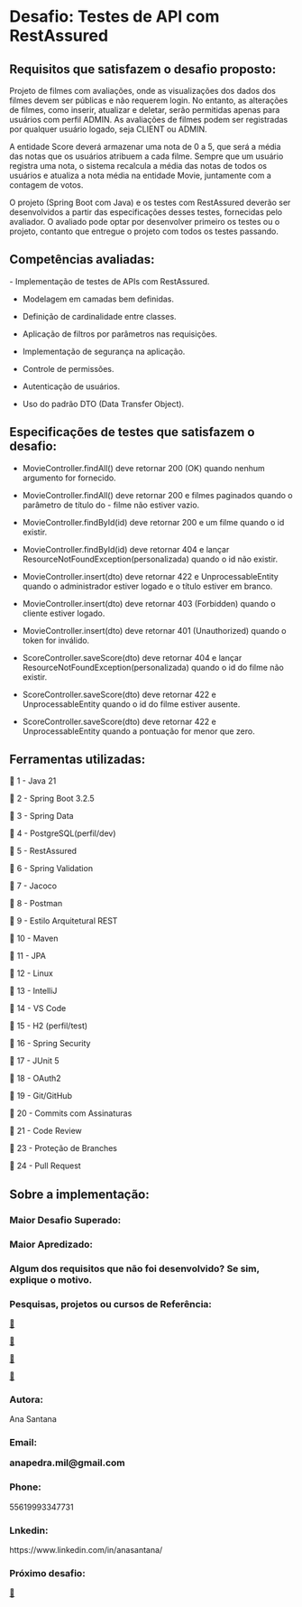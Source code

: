 
# Desafio: Testes de API com RestAssured




<h2>Requisitos que satisfazem o desafio proposto:</h2>

<p>
Projeto de filmes com avaliações, onde as visualizações dos dados dos filmes devem ser públicas e não requerem login. No entanto, as alterações de filmes, como inserir, atualizar e deletar, serão permitidas apenas para usuários com perfil ADMIN. As avaliações de filmes podem ser registradas por qualquer usuário logado, seja CLIENT ou ADMIN.

A entidade Score deverá armazenar uma nota de 0 a 5, que será a média das notas que os usuários atribuem a cada filme. Sempre que um usuário registra uma nota, o sistema recalcula a média das notas de todos os usuários e atualiza a nota média na entidade Movie, juntamente com a contagem de votos.

O projeto (Spring Boot com Java) e os testes com RestAssured deverão ser desenvolvidos a partir das especificações desses testes, fornecidas pelo avaliador. O avaliado pode optar por desenvolver primeiro os testes ou o projeto, contanto que entregue o projeto com todos os testes passando.
 </p>
<p>
 <h2>Competências avaliadas:</h2>
<p>
  - Implementação de testes de APIs com RestAssured.

  - Modelagem em camadas bem definidas.

  - Definição de cardinalidade entre classes.

  - Aplicação de filtros por parâmetros nas requisições.

  - Implementação de segurança na aplicação.

  - Controle de permissões.

  - Autenticação de usuários.

  - Uso do padrão DTO (Data Transfer Object).
</p>


  </p>

  <h2>Especificações de testes que satisfazem o desafio: </h2>
  <p>


- MovieController.findAll() deve retornar 200 (OK) quando nenhum argumento for fornecido.

- MovieController.findAll() deve retornar 200 e filmes paginados quando o parâmetro de título do -   filme não estiver vazio.

- MovieController.findById(id) deve retornar 200 e um filme quando o id existir.

- MovieController.findById(id) deve retornar 404 e lançar ResourceNotFoundException(personalizada) quando o id não existir.

- MovieController.insert(dto) deve retornar 422 e UnprocessableEntity quando o administrador estiver logado e o título estiver em branco.

- MovieController.insert(dto) deve retornar 403 (Forbidden) quando o cliente estiver logado.

- MovieController.insert(dto) deve retornar 401 (Unauthorized) quando o token for inválido.

- ScoreController.saveScore(dto) deve retornar 404 e lançar ResourceNotFoundException(personalizada) quando o id do filme não existir.

- ScoreController.saveScore(dto) deve retornar 422 e UnprocessableEntity quando o id do filme estiver ausente.

- ScoreController.saveScore(dto) deve retornar 422 e UnprocessableEntity quando a pontuação for menor que zero.


   <p>
 
 </p>
 <h2>Ferramentas utilizadas: </h2>
  <p>

<p>🚀 1 - Java 21</p>

<p>🚀 2 - Spring Boot 3.2.5</p>

<p>🚀 3 - Spring Data</p>

<p>🚀 4 - PostgreSQL(perfil/dev)</p>

<p>🚀 5 - RestAssured</p>

<p>🚀 6 - Spring Validation</p>

<p>🚀 7 - Jacoco</p>

<p>🚀 8 - Postman</p>

<p>🚀 9 - Estilo Arquitetural REST</p>

<p>🚀 10 - Maven</p>

<p>🚀 11 - JPA</p>

<p>🚀 12 - Linux</p>

<p>🚀 13 - IntelliJ</p>

<p>🚀 14 - VS Code</p>

<p>🚀 15 - H2 (perfil/test)</p>

<p>🚀 16 - Spring Security</p>

<p>🚀 17 - JUnit 5</p>

<p>🚀 18 - OAuth2</p>

<p>🚀 19 - Git/GitHub</p>

<p>🚀 20 - Commits com Assinaturas</p>

<p>🚀 21 - Code Review</p>

<p>🚀 23 - Proteção de Branches</p>

<p>🚀 24 - Pull Request</p>

  <p >

 </p>

 </p>
 <h2>Sobre a implementação: </h2>
  <p>

  <p >

 </p>


<h3>Maior Desafio Superado: </h3>
 <p></p>

 <h3>Maior Apredizado: </h3>
 <p></p>

 <h3>Algum dos requisitos que não foi desenvolvido? Se sim, explique o motivo. </h3>
 <p></p>

 <h3>Pesquisas, projetos ou cursos de Referência: </h3>
 <p></p>


<p >
<a href="">🔗  </a>
 </p>

<p >
<a href="">🔗 </a>
 </p>


<p >
<a href="">🔗 </a>
 </p>

<p >
<a href="">🔗 </a>
 </p>


<h3>Autora:</h3>

<p>Ana Santana</P>

<h3>Email: </h>
<p>anapedra.mil@gmail.com</P>


<h3>Phone: </h3>
<p>55619993347731</P>


<h3>Lnkedin:</h3>
<p>https://www.linkedin.com/in/anasantana/</P>



<h3>Próximo desafio:</h3>

<p></p>
<p >
<a href="">🔗 
</a>
 </p>




                     